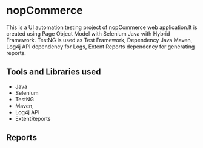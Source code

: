 # nopCommerce

This is a UI automation testing project of nopCommerce web application.It is created using Page Object Model with Selenium Java with Hybrid Framework. TestNG is used as Test Framework, Dependency Java Maven, Log4j API dependency for Logs, Extent Reports dependency for generating reports.

## Tools and Libraries used
- Java 
- Selenium
- TestNG
- Maven,
- Log4j API
- ExtentReports


## Reports
